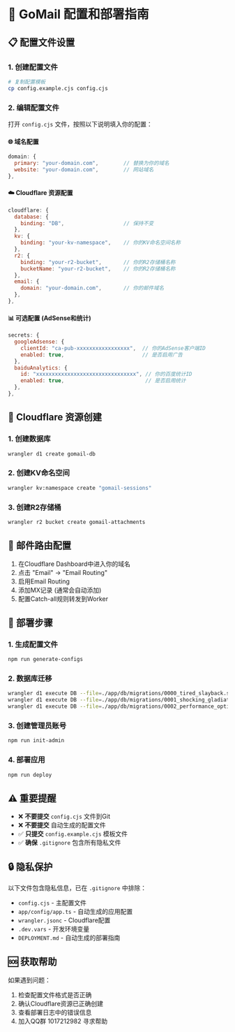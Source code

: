 # 🚀 GoMail 配置和部署指南

## 📋 配置文件设置

### 1. 创建配置文件

```bash
# 复制配置模板
cp config.example.cjs config.cjs
```

### 2. 编辑配置文件

打开 `config.cjs` 文件，按照以下说明填入你的配置：

#### 🌐 域名配置
```javascript
domain: {
  primary: "your-domain.com",        // 替换为你的域名
  website: "your-domain.com",        // 网站域名
},
```

#### ☁️ Cloudflare 资源配置
```javascript
cloudflare: {
  database: {
    binding: "DB",                   // 保持不变
  },
  kv: {
    binding: "your-kv-namespace",    // 你的KV命名空间名称
  },
  r2: {
    binding: "your-r2-bucket",       // 你的R2存储桶名称
    bucketName: "your-r2-bucket",    // 你的R2存储桶名称
  },
  email: {
    domain: "your-domain.com",       // 你的邮件域名
  },
},
```

#### 📊 可选配置 (AdSense和统计)
```javascript
secrets: {
  googleAdsense: {
    clientId: "ca-pub-xxxxxxxxxxxxxxxxx",  // 你的AdSense客户端ID
    enabled: true,                         // 是否启用广告
  },
  baiduAnalytics: {
    id: "xxxxxxxxxxxxxxxxxxxxxxxxxxxxxxxx", // 你的百度统计ID
    enabled: true,                          // 是否启用统计
  },
},
```

## 🔧 Cloudflare 资源创建

### 1. 创建数据库
```bash
wrangler d1 create gomail-db
```

### 2. 创建KV命名空间
```bash
wrangler kv:namespace create "gomail-sessions"
```

### 3. 创建R2存储桶
```bash
wrangler r2 bucket create gomail-attachments
```

## 📧 邮件路由配置

1. 在Cloudflare Dashboard中进入你的域名
2. 点击 "Email" → "Email Routing"
3. 启用Email Routing
4. 添加MX记录 (通常会自动添加)
5. 配置Catch-all规则转发到Worker

## 🚀 部署步骤

### 1. 生成配置文件
```bash
npm run generate-configs
```

### 2. 数据库迁移
```bash
wrangler d1 execute DB --file=./app/db/migrations/0000_tired_slayback.sql
wrangler d1 execute DB --file=./app/db/migrations/0001_shocking_gladiator.sql
wrangler d1 execute DB --file=./app/db/migrations/0002_performance_optimization.sql
```

### 3. 创建管理员账号
```bash
npm run init-admin
```

### 4. 部署应用
```bash
npm run deploy
```

## ⚠️ 重要提醒

- ❌ **不要提交** `config.cjs` 文件到Git
- ❌ **不要提交** 自动生成的配置文件
- ✅ **只提交** `config.example.cjs` 模板文件
- ✅ **确保** `.gitignore` 包含所有隐私文件

## 🔒 隐私保护

以下文件包含隐私信息，已在 `.gitignore` 中排除：
- `config.cjs` - 主配置文件
- `app/config/app.ts` - 自动生成的应用配置
- `wrangler.jsonc` - Cloudflare配置
- `.dev.vars` - 开发环境变量
- `DEPLOYMENT.md` - 自动生成的部署指南

## 🆘 获取帮助

如果遇到问题：
1. 检查配置文件格式是否正确
2. 确认Cloudflare资源已正确创建
3. 查看部署日志中的错误信息
4. 加入QQ群 1017212982 寻求帮助
